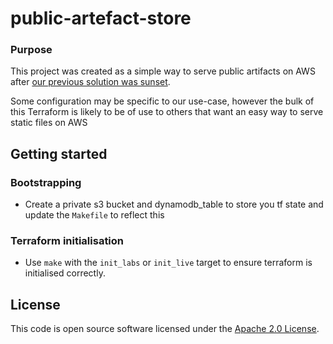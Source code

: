 
# public-artefact-store

### Purpose
This project was created as a simple way to serve public artifacts on AWS after [our previous solution was sunset](https://jfrog.com/blog/into-the-sunset-bintray-jcenter-gocenter-and-chartcenter/).

Some configuration may be specific to our use-case, however the bulk of this Terraform is likely to be of use to others that want an easy way to serve static files on AWS

## Getting started
### Bootstrapping
- Create a private s3 bucket and dynamodb_table to store you tf state and update the `Makefile` to reflect this

### Terraform initialisation
- Use `make` with the `init_labs` or `init_live` target to ensure terraform is initialised correctly.

## License
This code is open source software licensed under the [Apache 2.0 License]("http://www.apache.org/licenses/LICENSE-2.0.html").
